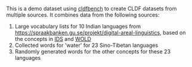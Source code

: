 This is a demo dataset using [cldfbench](https://github.com/cldf/cldfbench) to create CLDF datasets from multiple sources.
It combines data from the following sources:
1. Large vocabulary lists for 10 Indian languages from https://spraakbanken.gu.se/projekt/digital-areal-linguistics, based on the concepts in [IDS](https://ids.clld.org/) and [WOLD](https://wold.clld.org/)
2. Collected words for 'water' for 23 Sino-Tibetan languages
3. Randomly generated words for the other concepts for these 23 languages